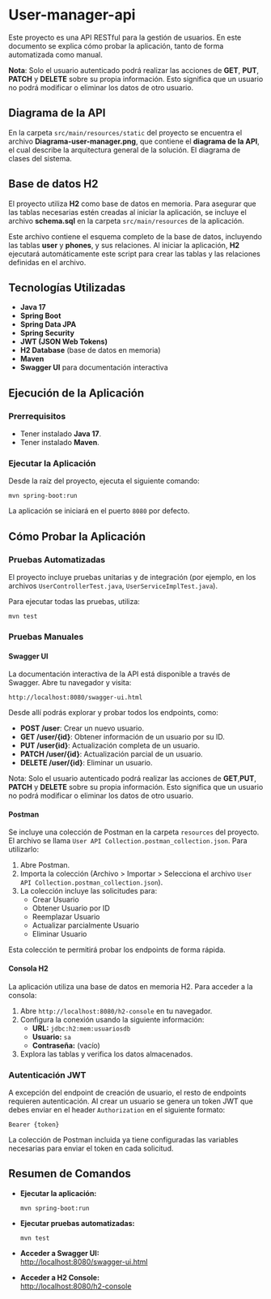 
# User-manager-api

Este proyecto es una API RESTful para la gestión de usuarios. En este documento se explica cómo probar la aplicación, tanto de forma automatizada como manual.

**Nota**: Solo el usuario autenticado podrá realizar las acciones de **GET**, **PUT**, **PATCH** y **DELETE** sobre su propia información. Esto significa que un usuario no podrá modificar o eliminar los datos de otro usuario.

## Diagrama de la API
En la carpeta `src/main/resources/static` del proyecto se encuentra el archivo **Diagrama-user-manager.png**, que contiene el **diagrama de la API**, el cual describe la arquitectura general de la solución. 
El diagrama de clases del sistema.

## Base de datos H2
El proyecto utiliza **H2** como base de datos en memoria. Para asegurar que las tablas necesarias estén creadas al iniciar la aplicación, se incluye el archivo **schema.sql** en la carpeta `src/main/resources` de la aplicación.

Este archivo contiene el esquema completo de la base de datos, incluyendo las tablas **user** y **phones**, y sus relaciones. Al iniciar la aplicación, **H2** ejecutará automáticamente este script para crear las tablas y las relaciones definidas en el archivo.


## Tecnologías Utilizadas

- **Java 17**
- **Spring Boot**
- **Spring Data JPA**
- **Spring Security**
- **JWT (JSON Web Tokens)**
- **H2 Database** (base de datos en memoria)
- **Maven**
- **Swagger UI** para documentación interactiva

## Ejecución de la Aplicación

### Prerrequisitos

- Tener instalado **Java 17**.
- Tener instalado **Maven**.

### Ejecutar la Aplicación

Desde la raíz del proyecto, ejecuta el siguiente comando:

```
mvn spring-boot:run
```

La aplicación se iniciará en el puerto `8080` por defecto.

## Cómo Probar la Aplicación

### Pruebas Automatizadas

El proyecto incluye pruebas unitarias y de integración (por ejemplo, en los archivos `UserControllerTest.java`, `UserServiceImplTest.java`).

Para ejecutar todas las pruebas, utiliza:

```
mvn test
```

### Pruebas Manuales

#### Swagger UI

La documentación interactiva de la API está disponible a través de Swagger. Abre tu navegador y visita:

```
http://localhost:8080/swagger-ui.html
```

Desde allí podrás explorar y probar todos los endpoints, como:

- **POST /user**: Crear un nuevo usuario.
- **GET /user/{id}**: Obtener información de un usuario por su ID.
- **PUT /user{id}**: Actualización completa de un usuario.
- **PATCH /user/{id}**: Actualización parcial de un usuario.
- **DELETE /user/{id}**: Eliminar un usuario.

Nota: Solo el usuario autenticado podrá realizar las acciones de **GET**,**PUT**, **PATCH** y **DELETE** sobre su propia información. Esto significa que un usuario no podrá modificar o eliminar los datos de otro usuario.

#### Postman

Se incluye una colección de Postman en la carpeta `resources` del proyecto. El archivo se llama `User API Collection.postman_collection.json`. Para utilizarlo:

1. Abre Postman.
2. Importa la colección (Archivo > Importar > Selecciona el archivo `User API Collection.postman_collection.json`).
3. La colección incluye las solicitudes para:
   - Crear Usuario
   - Obtener Usuario por ID
   - Reemplazar Usuario
   - Actualizar parcialmente Usuario
   - Eliminar Usuario

Esta colección te permitirá probar los endpoints de forma rápida.


#### Consola H2

La aplicación utiliza una base de datos en memoria H2. Para acceder a la consola:

1. Abre `http://localhost:8080/h2-console` en tu navegador.
2. Configura la conexión usando la siguiente información:
   - **URL:** `jdbc:h2:mem:usuariosdb`
   - **Usuario:** `sa`
   - **Contraseña:** (vacío)
3. Explora las tablas y verifica los datos almacenados.

### Autenticación JWT

A excepción del endpoint de creación de usuario, el resto de endpoints requieren autenticación. Al crear un usuario se genera un token JWT que debes enviar en el header `Authorization` en el siguiente formato:

```
Bearer {token}
```

La colección de Postman incluida ya tiene configuradas las variables necesarias para enviar el token en cada solicitud.

## Resumen de Comandos

- **Ejecutar la aplicación:**  
  ```
  mvn spring-boot:run
  ```

- **Ejecutar pruebas automatizadas:**  
  ```
  mvn test
  ```

- **Acceder a Swagger UI:**  
  [http://localhost:8080/swagger-ui.html](http://localhost:8080/swagger-ui.html)

- **Acceder a H2 Console:**  
  [http://localhost:8080/h2-console](http://localhost:8080/h2-console)
